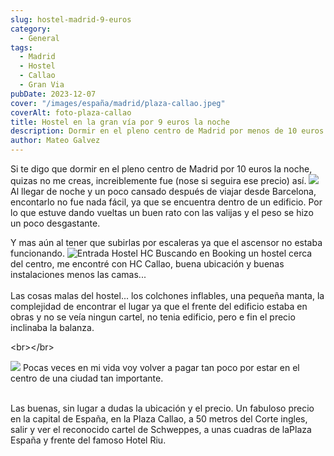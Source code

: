 ```yaml
---
slug: hostel-madrid-9-euros
category:
  - General
tags:
  - Madrid
  - Hostel
  - Callao
  - Gran Via
pubDate: 2023-12-07
cover: "/images/españa/madrid/plaza-callao.jpeg"
coverAlt: foto-plaza-callao
title: Hostel en la gran vía por 9 euros la noche
description: Dormir en el pleno centro de Madrid por menos de 10 euros.
author: Mateo Galvez
---
```


Si te digo que dormir en el pleno centro de Madrid por 10 euros la noche, quizas no me creas, increiblemente fue (nose si seguira ese precio) así.
![](</img/hc hostel entrada.jpeg>)Al llegar de noche y un poco cansado después de viajar desde Barcelona, encontarlo no fue nada fácil, ya que se encuentra dentro de un edificio. Por lo que estuve dando vueltas un buen rato con las valijas y el peso se hizo un poco desgastante.

Y mas aún al tener que subirlas por escaleras ya que el ascensor no estaba funcionando.
<img src="/images/españa/madrid/pic-hc-hostel-callao-madrid-22.jpeg" alt="Entrada Hostel HC">
Buscando en Booking un hostel cerca del centro, me encontré con HC Callao, buena ubicación y buenas instalaciones menos las camas... <br></br>
Las cosas malas del hostel... los colchones inflables, una pequeña manta, la complejidad de encontrar el lugar ya que el frente del edificio estaba en obras y no se veía ningun cartel, no tenia edificio, pero e fin el precio inclinaba la balanza.

\<br>\</br>

![](</img/Captura de pantalla 2024-02-01 220758.png>)
Pocas veces en mi vida voy volver a pagar tan poco por estar en el centro de una ciudad tan importante. <br></br>


Las buenas, sin lugar a dudas la ubicación y el precio.
Un fabuloso precio en la capital de España, en la Plaza Callao, a 50 metros del Corte ingles, salir y ver el reconocido cartel de Schweppes, a unas cuadras de laPlaza España y frente del famoso Hotel Riu.
